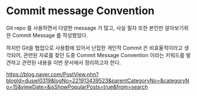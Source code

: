 # Commit message Convention

Git repo 를 사용하면서 다양한 message 가 많고, 사실 필자 또한 본인만 알아보기위한 Commit Message 를 작성했었다.

하지만 Git을 협업으로 사용함에 있어서 난잡한 개인적 Commit 은 비효율적이라고 생각되어, 관련된 자료를 찾던 도중 Commit Message Convention 이라는 키워드를 발견하고 관련된 내용을 이번 문서에서 정리하고자 한다.

https://blog.naver.com/PostView.nhn?blogId=duswl0319&logNo=221913439523&parentCategoryNo=&categoryNo=15&viewDate=&isShowPopularPosts=true&from=search
